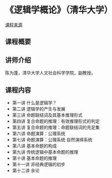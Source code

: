 # 《逻辑学概论》（清华大学）

[课程来源](https://www.bilibili.com/video/BV1a54y197yt?from=search&seid=1866914918579718029)

## 课程概要





## 讲师介绍

陈为蓬，清华大学人文社会科学学院，副教授。



## 课程内容

- 第一讲 什么是逻辑学？
- 第二讲 逻辑学的产生与发展
- 第三讲 命题联结词及其基本推理形式
- 第四讲 复合命题的推理：有效推理形式的判定
- 第五讲 复合命题的推理：命题联结词的充足集
- 第六讲 命题演算：公理系统
- 第七讲 命题演算：公理系统 自然演绎系统
- 第八讲 基本命题的构成
- 第九讲 传统逻辑中基本命题的推理
- 第十讲 基本命题的推理
- 第十一讲 非经典逻辑的初步
- 第十二讲 余论

